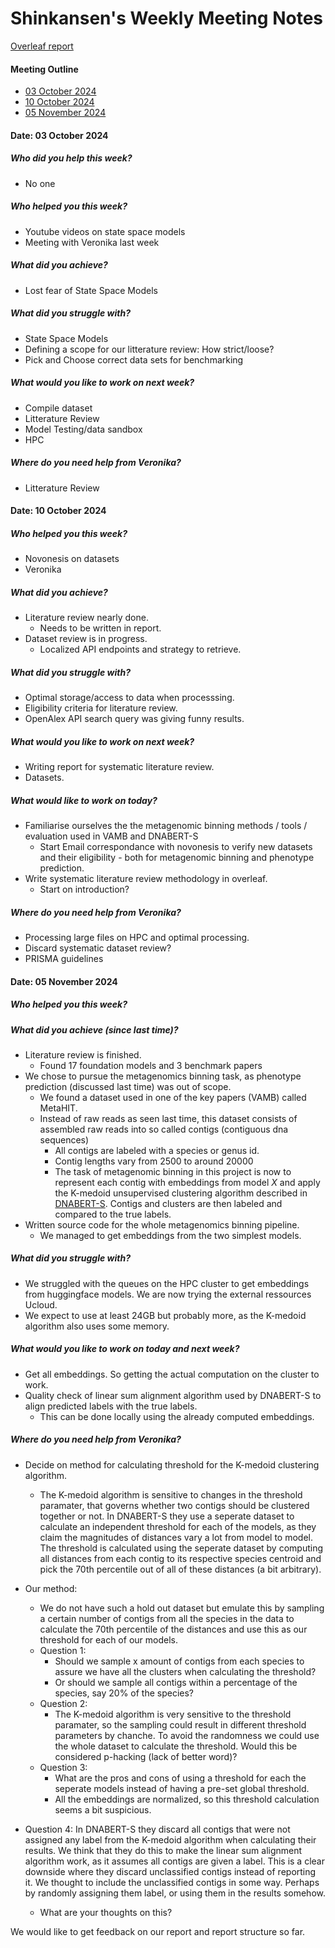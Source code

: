 # Shinkansen's Weekly Meeting Notes

[Overleaf report](https://www.overleaf.com/project/66fa55cd26323c2d085403fd)
#### Meeting Outline
* [03 October 2024](#date-03-october-2024)
* [10 October 2024](#date-10-october-2024)
* [05 November 2024](#date-05-november-2024)

#### Date: 03 October 2024

##### Who did you help this week?

*  No one

##### Who helped you this week?

* Youtube videos on state space models
* Meeting with Veronika last week

##### What did you achieve?

* Lost fear of State Space Models

##### What did you struggle with?

* State Space Models
* Defining a scope for our litterature review: How strict/loose?
* Pick and Choose correct data sets for benchmarking

##### What would you like to work on next week?

*  Compile dataset
*  Litterature Review
*  Model Testing/data sandbox
*  HPC

##### Where do you need help from Veronika?

* Litterature Review

#### Date: 10 October 2024


##### Who helped you this week?

* Novonesis on datasets
* Veronika

##### What did you achieve?

* Literature review nearly done.
    * Needs to be written in report.
* Dataset review is in progress.
    * Localized API endpoints and strategy to retrieve.

##### What did you struggle with?

* Optimal storage/access to data when processsing.  
* Eligibility criteria for literature review.
* OpenAlex API search query was giving funny results.

##### What would you like to work on next week?

*  Writing report for systematic literature review.
*  Datasets.

##### What would like to work on today?

* Familiarise ourselves the the metagenomic binning methods / tools / evaluation used in VAMB and DNABERT-S
    * Start Email correspondance with novonesis to verify new datasets and their eligibility - both for metagenomic binning and phenotype prediction.
* Write systematic literature review methodology in overleaf.
    * Start on introduction?

##### Where do you need help from Veronika?

* Processing large files on HPC and optimal processing.
* Discard systematic dataset review?
* PRISMA guidelines

#### Date: 05 November 2024


##### Who helped you this week?


##### What did you achieve (since last time)?

*  Literature review is finished.
    * Found 17 foundation models and 3 benchmark papers
*  We chose to pursue the metagenomics binning task, as phenotype prediction (discussed last time) was out of scope.
    * We found a dataset used in one of the key papers (VAMB) called MetaHIT.
    * Instead of raw reads as seen last time, this dataset consists of assembled raw reads into so called contigs (contiguous dna sequences)
        * All contigs are labeled with a species or genus id.
        * Contig lengths vary from 2500 to around 20000
        * The task of metagenomic binning in this project is now to represent each contig with embeddings from model *X* and apply the K-medoid unsupervised clustering algorithm described in [DNABERT-S](https://arxiv.org/pdf/2402.08777). Contigs and clusters are then labeled and compared to the true labels.
* Written source code for the whole metagenomics binning pipeline.
    * We managed to get embeddings from the two simplest models.

##### What did you struggle with?

* We struggled with the queues on the HPC cluster to get embeddings from huggingface models. We are now trying the external ressources Ucloud.
* We expect to use at least 24GB but probably more, as the K-medoid algorithm also uses some memory.

##### What would you like to work on today and next week?

* Get all embeddings. So getting the actual computation on the cluster to work.
* Quality check of linear sum alignment algorithm used by DNABERT-S to align predicted labels with the true labels.
    * This can be done locally using the already computed embeddings.

##### Where do you need help from Veronika?

* Decide on method for calculating threshold for the K-medoid clustering algorithm.
    * The K-medoid algorithm is sensitive to changes in the threshold paramater, that governs whether two contigs should be clustered together or not. In DNABERT-S they use a seperate dataset to calculate an independent threshold for each of the models, as they claim the magnitudes of distances vary a lot from model to model. The threshold is calculated using the seperate dataset by computing all distances from each contig to its respective species centroid and pick the 70th percentile out of all of these distances (a bit arbitrary). 
* Our method: 
    * We do not have such a hold out dataset but emulate this by sampling a certain number of contigs from all the species in the data to calculate the 70th percentile of the distances and use this as our threshold for each of our models.
    * Question 1: 
        * Should we sample x amount of contigs from each species to assure we have all the clusters when calculating the threshold?
        * Or should we sample all contigs within a percentage of the species, say 20% of the species?
    * Question 2:
        * The K-medoid algorithm is very sensitive to the threshold paramater, so the sampling could result in different threshold parameters by chanche. To avoid the randomness we could use the whole dataset to calculate the threshold. Would this be considered p-hacking (lack of better word)?
    * Question 3:
        * What are the pros and cons of using a threshold for each the seperate models instead of having a pre-set global threshold.
        * All the embeddings are normalized, so this threshold calculation seems a bit suspicious.
* Question 4:
    In DNABERT-S they discard all contigs that were not assigned any label from the K-medoid algorithm when calculating their results. We think that they do this to make the linear sum alignment algorithm work, as it assumes all contigs are given a label. 
    This is a clear downside where they discard unclassified contigs instead of reporting it. We thought to include the unclassified contigs in some way. Perhaps by randomly assigning them label, or using them in the results somehow.

    * What are your thoughts on this?


We would like to get feedback on our report and report structure so far.
